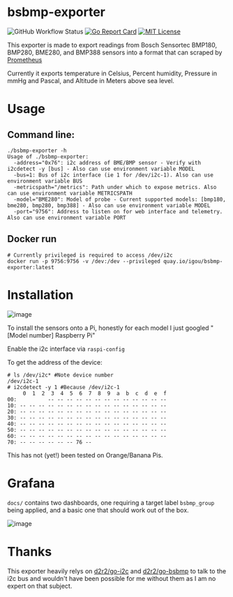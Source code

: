 # bsbmp-exporter
![GitHub Workflow Status](https://img.shields.io/github/workflow/status/david-igou/bsbmp-exporter/push_latest)
[![Go Report Card](https://goreportcard.com/badge/github.com/david-igou/bsbmp-exporter)](https://goreportcard.com/report/github.com/david-igou/bsbmp-exporter) 
[![MIT License](http://img.shields.io/badge/License-MIT-yellow.svg)](./LICENSE)



This exporter is made to export readings from Bosch Sensortec BMP180, BMP280, BME280, and BMP388 sensors into a format that can scraped by [Prometheus](https://prometheus.io)

Currently it exports temperature in Celsius, Percent humidity, Pressure in mmHg and Pascal, and Altitude in Meters above sea level.

# Usage

## Command line:

```shell
./bsbmp-exporter -h
Usage of ./bsbmp-exporter:
  -address="0x76": i2c address of BME/BMP sensor - Verify with i2cdetect -y [bus] - Also can use environment variable MODEL
  -bus=1: Bus of i2c interface (ie 1 for /dev/i2c-1). Also can use environment variable BUS
  -metricspath="/metrics": Path under which to expose metrics. Also can use environment variable METRICSPATH 
  -model="BME280": Model of probe - Current supported models: [bmp180, bme280, bmp280, bmp388] - Also can use environment variable MODEL
  -port="9756": Address to listen on for web interface and telemetry. Also can use environment variable PORT
```

## Docker run

```shell
# Currently privileged is required to access /dev/i2c
docker run -p 9756:9756 -v /dev:/dev --privileged quay.io/igou/bsbmp-exporter:latest
```

# Installation

![image](https://raw.github.com/david-igou/bsbmp-exporter/master/docs/bme280-pizero.jpg)

To install the sensors onto a Pi, honestly for each model I just googled "[Model number] Raspberry Pi"

Enable the i2c interface via `raspi-config`

To get the address of the device:

```shell
# ls /dev/i2c* #Note device number
/dev/i2c-1
# i2cdetect -y 1 #Because /dev/i2c-1
     0  1  2  3  4  5  6  7  8  9  a  b  c  d  e  f
00:          -- -- -- -- -- -- -- -- -- -- -- -- -- 
10: -- -- -- -- -- -- -- -- -- -- -- -- -- -- -- -- 
20: -- -- -- -- -- -- -- -- -- -- -- -- -- -- -- -- 
30: -- -- -- -- -- -- -- -- -- -- -- -- -- -- -- -- 
40: -- -- -- -- -- -- -- -- -- -- -- -- -- -- -- -- 
50: -- -- -- -- -- -- -- -- -- -- -- -- -- -- -- -- 
60: -- -- -- -- -- -- -- -- -- -- -- -- -- -- -- -- 
70: -- -- -- -- -- -- 76 --                         
```


This has not (yet!) been tested on Orange/Banana Pis.

# Grafana

`docs/` contains two dashboards, one requiring a target label `bsbmp_group` being applied, and a basic one that should work out of the box.

![image](https://raw.github.com/david-igou/bsbmp-exporter/master/docs/grafana_dashboard.png)

# Thanks

This exporter heavily relys on [d2r2/go-i2c](https://github.com/d2r2/go-i2c) and [d2r2/go-bsbmp](https://github.com/d2r2/go-bsbmp) to talk to the i2c bus and wouldn't have been possible for me without them as I am no expert on that subject.
